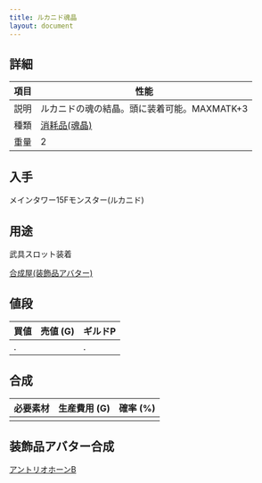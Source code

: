 ```yaml
---
title: ルカニド魂晶
layout: document
---
```

## 詳細

|項目|性能|
|---|---|
|説明|ルカニドの魂の結晶。頭に装着可能。MAXMATK+3|
|種類|[消耗品(魂晶)](消耗品(魂晶))|
|重量|2|

## 入手

メインタワー15Fモンスター(ルカニド)

## 用途

武具スロット装着

[合成屋(装飾品アバター)](合成屋(装飾品アバター))

## 値段

|買値|売値 (G)|ギルドP|
|---|---|---|
|.||.|

## 合成

|必要素材|生産費用 (G)|確率 (%)|
|---|---|---|
||||

## 装飾品アバター合成

[アントリオホーンB](アントリオホーンB)
